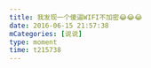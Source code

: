 ```yaml
---
title: 我发现一个傻逼WIFI不加密😂😂😂
date: 2016-06-15 21:57:38
mCategories: [说说]
type: moment
time: t215738
---
```


<div id="pics-20160615215738"></div>

<script src="/lib/moment/pics.js"></script>
<script>
var data = [
    {"link": "2016-06-15_000000.jpeg", "type": "shuoshuo"}
];
picsRender(data, "pics-20160615215738");
</script>
